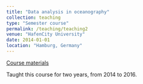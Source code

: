 ```yaml
---
title: "Data analysis in oceanography"
collection: teaching
type: "Semester course"
permalink: /teaching/teaching2
venue: "HafenCity University"
date: 2014-01-01
location: "Hamburg, Germany"
---
```


<i class="fab fa-github"></i> [Course materials](https://github.com/koldunovn/HCU)

Taught this course for two years, from 2014 to 2016.